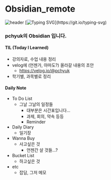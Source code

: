 # Obsidian_remote
![header](https://capsule-render.vercel.app/api?type=waving&color=timeGradient&height=100&section=header&fontSize=50)
[![Typing SVG](https://readme-typing-svg.demolab.com?font=Lobster&size=50&pause=1000&color=58A6FF&center=true&vCenter=true&width=870&height=100&lines=Welcome+to+pchyuk's+Obsidian!)](https://git.io/typing-svg)

### pchyuk의 Obsidian 입니다.
#### TIL (Today I Learned)
- 강의자료, 수업 내용 정리
- velog에 (언젠가, 아마도?) 올라갈 내용의 초안
	- <https://velog.io/@pchyuk>
- 학기별, 과목별로 정리

#### Daily Note
- To Do List
	- 그날 그날의 일정들
		- 대부분은 시간표입니다...
		- 과제, 회의, 약속 등등
		- Reminder
- Daily Diary
	- 일기장
- Wanna Buy
	- 사고싶은 것 
		- 언젠간 살 것들...?
- Bucket List
	- 하고싶은 것
- etc
	- 잡담, 그저 메모
